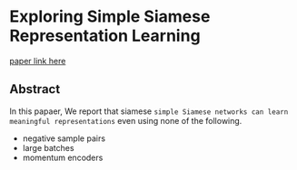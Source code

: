 # Exploring Simple Siamese Representation Learning

[paper link here](https://papers.nips.cc/paper/2020/file/f3ada80d5c4ee70142b17b8192b2958e-Paper.pdf)

## Abstract

In this papaer, We report that siamese `simple Siamese networks can learn meaningful representations` even using none of the following.
* negative sample pairs
* large batches
* momentum encoders

